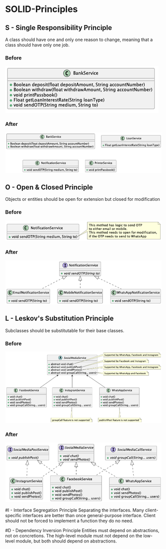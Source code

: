 # SOLID-Principles

## S - Single Responsibility Principle
A class should have one and only one reason to change, meaning that a class should have only one job.

### Before
![alt text](https://github.com/nadisha/SOLID-principles/blob/main/srp-incorrect.png?raw=true)

### After
![alt text](https://github.com/nadisha/SOLID-principles/blob/main/srp-correct.png?raw=true)

## O - Open & Closed Principle
Objects or entities should be open for extension but closed for modification

### Before
![alt text](https://github.com/nadisha/SOLID-principles/blob/main/ocp-incorrect.png?raw=true)

### After
![alt text](https://github.com/nadisha/SOLID-principles/blob/main/ocp-correct.png?raw=true)

## L - Leskov's Substitution Principle
Subclasses should be substitutable for their base classes.

### Before
![alt text](https://github.com/nadisha/SOLID-principles/blob/main/lsp-incorrect.png?raw=true)

### After
![alt text](https://github.com/nadisha/SOLID-principles/blob/main/lsp-correct.png?raw=true)

#I - Interface Segregation Principle
Separating the interfaces. Many client-specific interfaces are better than once general-purpose interface. Client should not be forced to implement a function they do no need.

#D - Dependency Inversion Principle
Entities must depend on abstractions, not on concretions. The high-level module must not depend on the low-level module, but both should depend on abstractions.